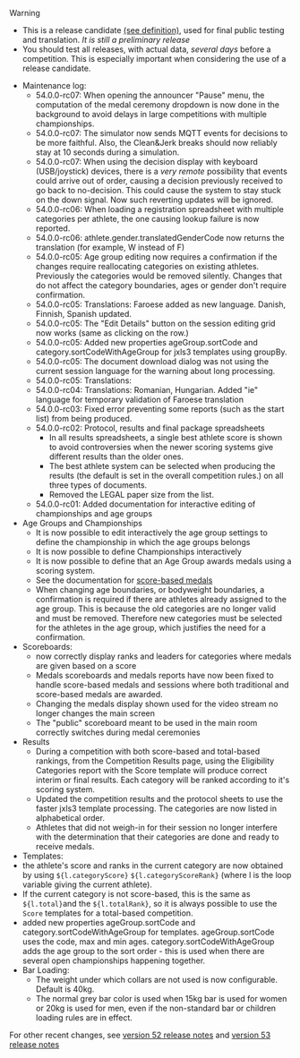 > [!WARNING]
>
> - This is a release candidate [(see definition)](https://en.wikipedia.org/wiki/Software_release_life_cycle#Release_candidate), used for final public testing and translation. *It is still a preliminary release*
> - You should test all releases, with actual data, *several days* before a competition. This is especially important when considering the use of a release candidate.

- Maintenance log:
  - 54.0.0-rc07: When opening the announcer "Pause" menu, the computation of the medal ceremony dropdown is now done in the background to avoid delays in large competitions with multiple championships.
  - 54.0.0-rc07: The simulator now sends MQTT events for decisions to be more faithful.  Also, the Clean&Jerk breaks should now reliably stay at 10 seconds during a simulation.
  - 54.0.0-rc07: When using the decision display with keyboard (USB/joystick) devices, there is a *very remote* possibility that events could arrive out of order, causing a decision previously received to go back to no-decision.  This could cause the system to stay stuck on the down signal.  Now such reverting updates will be ignored.
  - 54.0.0-rc06: When loading a registration spreadsheet with multiple categories per athlete, the one causing lookup failure is now reported.
  - 54.0.0-rc06: athlete.gender.translatedGenderCode now returns the translation (for example, W instead of F)
  - 54.0.0-rc05: Age group editing now requires a confirmation if the changes require reallocating categories on existing athletes.  Previously the categories would be removed silently. Changes that do not affect the category boundaries, ages or gender don't require confirmation.
  - 54.0.0-rc05: Translations: Faroese added as new language. Danish, Finnish, Spanish updated.
  - 54.0.0-rc05: The "Edit Details" button on the session editing grid now works (same as clicking on the row.)
  - 54.0.0-rc05: Added new properties ageGroup.sortCode and category.sortCodeWithAgeGroup for jxls3 templates using groupBy.
  - 54.0.0-rc05: The document download dialog was not using the current session language for the warning about long processing.
  - 54.0.0-rc05: Translations: 
  - 54.0.0-rc04: Translations: Romanian, Hungarian. Added "ie" language for temporary validation of Faroese translation
  - 54.0.0-rc03: Fixed error preventing some reports (such as the start list) from being produced.
  - 54.0.0-rc02: Protocol, results and final package spreadsheets
    - In all results spreadsheets, a single best athlete score is shown to avoid controversies when the newer scoring systems give different results than the older ones.  
    - The best athlete system can be selected when producing the results (the default is set in the overall competition rules.) on all three types of documents.
    - Removed the LEGAL paper size from the list.
  - 54.0.0-rc01: Added documentation for interactive editing of championships and age groups
- Age Groups and Championships
  - It is now possible to edit interactively the age group settings to define the championship in which the age groups belongs
  - It is now possible to define Championships interactively
  - It is now possible to define that an Age Group awards medals using a scoring system.
  - See the documentation for [score-based medals](https://jflamy.github.io/owlcms4/#/ScoreBasedCompetitions)
  - When changing age boundaries, or bodyweight boundaries, a confirmation is required if there are athletes already assigned to the age group.  This is because the old categories are no longer valid and must be removed. Therefore new categories must be selected for the athletes in the age group, which justifies the need for a confirmation.
- Scoreboards:
  - now correctly display ranks and leaders for categories where medals are given based on a score 
  - Medals scoreboards and medals reports have now been fixed to handle score-based medals and sessions where both traditional and score-based medals are awarded.
  - Changing the medals display shown used for the video stream no longer changes the main screen
  - The "public" scoreboard meant to be used in the main room correctly switches during medal ceremonies
- Results
  - During a competition with both score-based and total-based rankings, from the Competition Results page, using the Eligibility Categories report with the Score template will produce correct interim or final results.   Each category will be ranked according to it's scoring system.
  - Updated the competition results and the protocol sheets to use the faster jxls3 template processing. The categories are now listed in alphabetical order.
  - Athletes that did not weigh-in for their session no longer interfere with the determination that their categories are done and ready to receive medals.
-  Templates:
  - the athlete's score and ranks in the current category are now obtained by using `${l.categoryScore}` `${l.categoryScoreRank}` (where l is the loop variable giving the current athlete).  
  - If the current category is not score-based, this is the same as `${l.total}`and the `${l.totalRank}`, so it is always possible to use the `Score` templates for a total-based competition.
  - added new properties ageGroup.sortCode and category.sortCodeWithAgeGroup for templates.  ageGroup.sortCode uses the code, max and min ages.  category.sortCodeWithAgeGroup adds the age group to the sort order - this is used when there are several open championships happening together.
- Bar Loading:
  - The weight under which collars are not used is now configurable.  Default is 40kg.
  - The normal grey bar color is used when 15kg bar is used for women or 20kg is used for men, even if the non-standard bar or children loading rules are in effect.

For other recent changes, see [version 52 release notes](https://github.com/owlcms/owlcms4/releases/tag/52.0.6) and [version 53 release notes](https://github.com/owlcms/owlcms4/releases/tag/53.1.0)
